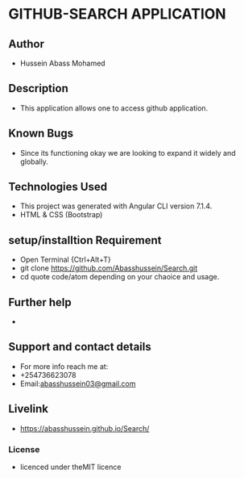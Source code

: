 # GITHUB-SEARCH APPLICATION
## Author
- Hussein Abass Mohamed
## Description
- This application allows one to access github application.
## Known Bugs
- Since its functioning okay we are looking to expand it widely and globally.
## Technologies Used
- This project was generated with Angular CLI version 7.1.4.
- HTML & CSS (Bootstrap)
## setup/installtion Requirement
- Open Terminal {Ctrl+Alt+T}
- git clone https://github.com/Abasshussein/Search.git
- cd quote code/atom depending on your chaoice and usage.
## Further help
- 
## Support and contact details
- For more info reach me at:
- +254736623078
- Email:abasshussein03@gmail.com
## Livelink
- https://abasshussein.github.io/Search/
### License
- licenced under theMIT licence